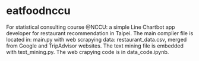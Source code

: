 # eatfoodnccu
For statistical consulting course @NCCU: a simple Line Chartbot app developer for restaurant recommendation in Taipei.
The main complier file is located in: main.py with web scrapying data: restaurant_data.csv, merged from Google and TripAdvisor websites. The text mining file is embedded with text_mining.py. The web crapying code is in data_code.ipynb.

